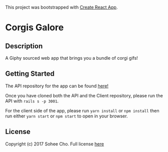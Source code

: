 This project was bootstrapped with [Create React App](https://github.com/facebookincubator/create-react-app).

# Corgis Galore

## Description
A Giphy sourced web app that brings you a bundle of corgi gifs!

## Getting Started

The API repository for the app can be found [here!](https://github.com/soheecho94/corgis-galore-api)

Once you have cloned both the API and the Client repository, please run the API with `rails s -p 3001`.

For the client side of the app, please run `yarn install` or `npm install` then run either `yarn start` or `npm start` to open in your browser.

## License

Copyright (c) 2017 Sohee Cho. Full license [here](https://github.com/soheecho94/corgis-galore-client/blob/master/LICENSE.md)
